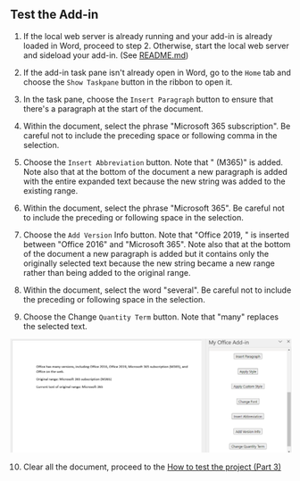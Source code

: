 ## Test the Add-in

1. If the local web server is already running and your add-in is already loaded in Word, proceed to step 2. Otherwise, start the local web server and sideload your add-in. (See [README.md](../README.md))

2. If the add-in task pane isn't already open in Word, go to the `Home` tab and choose the `Show Taskpane` button in the ribbon to open it.

3. In the task pane, choose the `Insert Paragraph` button to ensure that there's a paragraph at the start of the document.

4. Within the document, select the phrase "Microsoft 365 subscription". Be careful not to include the preceding space or following comma in the selection.

5. Choose the `Insert Abbreviation` button. Note that " (M365)" is added. Note also that at the bottom of the document a new paragraph is added with the entire expanded text because the new string was added to the existing range.

6. Within the document, select the phrase "Microsoft 365". Be careful not to include the preceding or following space in the selection.

7. Choose the `Add Version` Info button. Note that "Office 2019, " is inserted between "Office 2016" and "Microsoft 365". Note also that at the bottom of the document a new paragraph is added but it contains only the originally selected text because the new string became a new range rather than being added to the original range.

8. Within the document, select the word "several". Be careful not to include the preceding or following space in the selection.

9. Choose the Change `Quantity Term` button. Note that "many" replaces the selected text.

![expected-output-image](../assets/how-to-test-the-project/word-tutorial-text-replace-2.png)

10. Clear all the document, proceed to the [How to test the project (Part 3)](./how-to-test-the-project-3.md)
